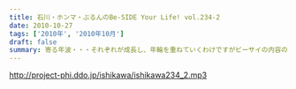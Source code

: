 ```yaml
---
title: 石川・ホンマ・ぶるんのBe-SIDE Your Life! vol.234-2
date: 2010-10-27
tags: ['2010年', '2010年10月']
draft: false
summary: 寄る年波・・・それぞれが成長し、年輪を重ねていくわけですがビーサイの内容のくだらなさのベクトルの方向性は年輪を重ねているとは思えませんね。NAMAE
---
```


http://project-phi.ddo.jp/ishikawa/ishikawa234_2.mp3
